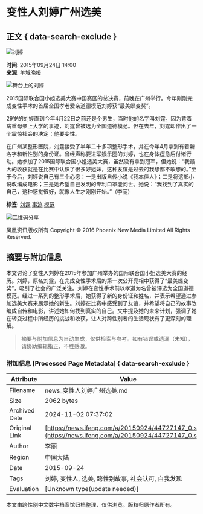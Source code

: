 # 变性人刘婷广州选美

## 正文 { data-search-exclude }


![刘婷](https://dolphin.deliver.ifeng.com/c?z=ifeng&la=0&si=2&ci=23&cg=22&c=29&or=232&l=728&bg=728&b=726&u=https://y0.ifengimg.com/34c4a1d78882290c/2012/0528/1x1.gif)

**时间**: 2015年09月24日 14:00  
**来源**: [羊城晚报](http://www.ycwb.com/ePaper/ycwb/html/2015-09/24/content_793903.htm?div=-1)

![舞台上的刘婷](http://y1.ifengimg.com/cmpp/2015/09/24/14/e58fb22a-4a3c-4b90-84da-b1f2795e82b2_size210_w550_h366.jpg)

2015国际联合国小姐选美大赛中国赛区的总决赛，前晚在广州举行。今年刚刚完成变性手术的首届全国孝老爱亲道德模范刘婷获“最美蝶变奖”。

29岁的刘婷直到今年4月22日之前还是个男生，当时他的名字叫刘霆。因为背着病重母亲上大学的事迹，刘霆曾被选为全国道德模范。但在去年，刘霆却作出了一个震惊社会的决定：他要变性。

在广州某整形医院，刘霆接受了半年二十多项整形手术，并在今年4月拿到有着新名字和新性别的身份证。曾经声称要进军娱乐圈的刘婷，也在身体痊愈后付诸行动。她参加了2015国际联合国小姐选美大赛，虽然没有拿到冠军，但她说：“我最大的收获就是在比赛中认识了很多好姐妹，这种友谊是过去的我想都不敢想的。”至于今后，刘婷说自己有三个心愿：一是出版自传小说《我本佳人》；二是将这部小说改编成电影；三是她希望自己发明的专利口罩能问世。她说：“我找到了真实的自己，这种感觉很好，就像人生才刚刚开始。”（李丽）

**标签**: [刘霆](http://search.ifeng.com/sofeng/search.action?c=1&q=%E5%88%98%E9%9C%86) [事迹](http://search.ifeng.com/sofeng/search.action?c=1&q=%E4%BA%8B%E8%BF%B9) [模范](http://search.ifeng.com/sofeng/search.action?c=1&q=%E6%A8%A1%E8%8C%83)  

![二维码分享](http://h2.ifengimg.com/0f56ee67a4c375c2/2013/1106/indeccode.png)

凤凰资讯版权所有 Copyright © 2016 Phoenix New Media Limited All Rights Reserved.

## 摘要与附加信息

<!-- tcd_abstract -->
本文讨论了变性人刘婷在2015年参加广州举办的国际联合国小姐选美大赛的经历。刘婷，原名刘霆，在完成变性手术后的第一次公开亮相中获得了“最美蝶变奖”，吸引了社会的广泛关注。刘婷在变性手术前以孝道为名曾被评选为全国道德模范。经过一系列的整形手术后，她获得了新的身份证和姓名，并表示希望通过参加选美大赛来展示她的新生。刘婷在比赛中感受到了友谊，并希望将自己的故事改编成自传和电影，讲述她如何找到真实的自己。文中提及她的未来计划，强调了她在转变过程中所经历的挑战和收获，让人对跨性别者的生活现状有了更深刻的理解。
<!-- tcd_abstract_end -->

> 摘要与附加信息为自动生成，仅供检索与参考。如有错误或遗漏（未知），请协助编辑指正，不胜感激。

### 附加信息 [Processed Page Metadata] { data-search-exclude }

| Attribute       | Value                                  |
|-----------------|----------------------------------------|
| Filename        | news_变性人刘婷广州选美.md                             |
| Size            | 2062 bytes                           |
| Archived Date   | 2024-11-02 07:37:02                             |
| Original Link   | [https://news.ifeng.com/a/20150924/44727147_0.shtml](https://news.ifeng.com/a/20150924/44727147_0.shtml)                       |
| Author          | 李丽                               |
| Region          | 中国大陆                               |
| Date            | 2015-09-24                                 |
| Tags            | 刘婷, 变性人, 选美, 跨性别故事, 社会认可, 自我发现                                 |
| Evaluation            | [Unknown type(update needed)]                                 |
<!-- tcd_table_end -->

本文由跨性别中文数字档案馆归档整理，仅供浏览。版权归原作者所有。
